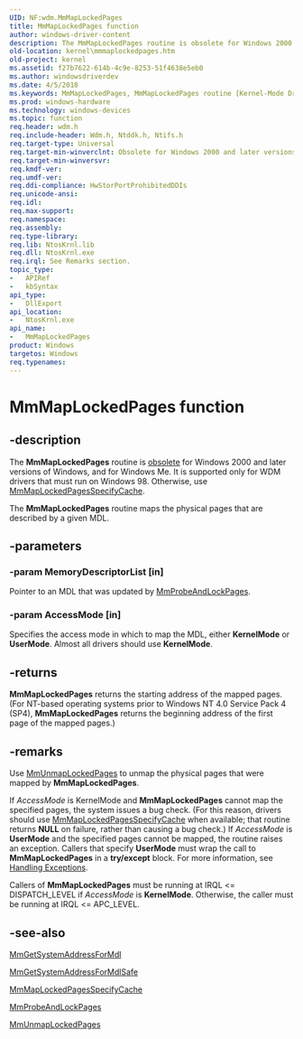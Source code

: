 ```yaml
---
UID: NF:wdm.MmMapLockedPages
title: MmMapLockedPages function
author: windows-driver-content
description: The MmMapLockedPages routine is obsolete for Windows 2000 and later versions of Windows, and for Windows Me.
old-location: kernel\mmmaplockedpages.htm
old-project: kernel
ms.assetid: f27b7622-614b-4c9e-8253-51f4638e5eb0
ms.author: windowsdriverdev
ms.date: 4/5/2018
ms.keywords: MmMapLockedPages, MmMapLockedPages routine [Kernel-Mode Driver Architecture], k106_009bdc6a-6bbc-4a7f-927e-ea5c6de8fa95.xml, kernel.mmmaplockedpages, wdm/MmMapLockedPages
ms.prod: windows-hardware
ms.technology: windows-devices
ms.topic: function
req.header: wdm.h
req.include-header: Wdm.h, Ntddk.h, Ntifs.h
req.target-type: Universal
req.target-min-winverclnt: Obsolete for Windows 2000 and later versions of Windows, and for Windows Me. This routine is supported only for WDM drivers that must run on Windows 98. Otherwise, use MmMapLockedPagesSpecifyCache.
req.target-min-winversvr: 
req.kmdf-ver: 
req.umdf-ver: 
req.ddi-compliance: HwStorPortProhibitedDDIs
req.unicode-ansi: 
req.idl: 
req.max-support: 
req.namespace: 
req.assembly: 
req.type-library: 
req.lib: NtosKrnl.lib
req.dll: NtosKrnl.exe
req.irql: See Remarks section.
topic_type:
-	APIRef
-	kbSyntax
api_type:
-	DllExport
api_location:
-	NtosKrnl.exe
api_name:
-	MmMapLockedPages
product: Windows
targetos: Windows
req.typenames: 
---
```


# MmMapLockedPages function


## -description


The <b>MmMapLockedPages</b> routine is <u>obsolete</u> for Windows 2000 and later versions of Windows, and for Windows Me. It is supported only for WDM drivers that must run on Windows 98. Otherwise, use <a href="https://msdn.microsoft.com/library/windows/hardware/ff554629">MmMapLockedPagesSpecifyCache</a>.

The <b>MmMapLockedPages</b> routine maps the physical pages that are described by a given MDL.


## -parameters




### -param MemoryDescriptorList [in]

Pointer to an MDL that was updated by <a href="https://msdn.microsoft.com/library/windows/hardware/ff554664">MmProbeAndLockPages</a>.


### -param AccessMode [in]

Specifies the access mode in which to map the MDL, either <b>KernelMode</b> or <b>UserMode</b>. Almost all drivers should use <b>KernelMode</b>.


## -returns



<b>MmMapLockedPages</b> returns the starting address of the mapped pages. (For NT-based operating systems prior to Windows NT 4.0 Service Pack 4 (SP4), <b>MmMapLockedPages</b> returns the beginning address of the first page of the mapped pages.)




## -remarks



Use <a href="https://msdn.microsoft.com/library/windows/hardware/ff556391">MmUnmapLockedPages</a> to unmap the physical pages that were mapped by <b>MmMapLockedPages</b>.

If <i>AccessMode</i> is KernelMode and <b>MmMapLockedPages</b> cannot map the specified pages, the system issues a bug check. (For this reason, drivers should use <a href="https://msdn.microsoft.com/library/windows/hardware/ff554629">MmMapLockedPagesSpecifyCache</a> when available; that routine returns <b>NULL</b> on failure, rather than causing a bug check.) If <i>AccessMode</i> is <b>UserMode</b> and the specified pages cannot be mapped, the routine raises an exception. Callers that specify <b>UserMode</b> must wrap the call to <b>MmMapLockedPages</b> in a <b>try/except</b> block. For more information, see <a href="https://msdn.microsoft.com/library/windows/hardware/ff546823">Handling Exceptions</a>.

Callers of <b>MmMapLockedPages</b> must be running at IRQL &lt;= DISPATCH_LEVEL if <i>AccessMode</i> is <b>KernelMode</b>. Otherwise, the caller must be running at IRQL &lt;= APC_LEVEL.




## -see-also




<a href="https://msdn.microsoft.com/library/windows/hardware/ff554556">MmGetSystemAddressForMdl</a>



<a href="https://msdn.microsoft.com/library/windows/hardware/ff554559">MmGetSystemAddressForMdlSafe</a>



<a href="https://msdn.microsoft.com/library/windows/hardware/ff554629">MmMapLockedPagesSpecifyCache</a>



<a href="https://msdn.microsoft.com/library/windows/hardware/ff554664">MmProbeAndLockPages</a>



<a href="https://msdn.microsoft.com/library/windows/hardware/ff556391">MmUnmapLockedPages</a>
 

 

